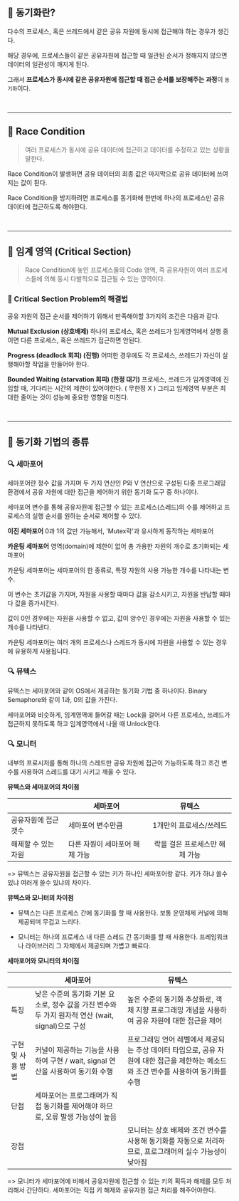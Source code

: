 ## 📌 동기화란?


다수의 프로세스, 혹은 쓰레드에서 같은 공유 자원에 동시에 접근해야 하는 경우가 생긴다.

해당 경우에, 프로세스들이 같은 공유자원에 접근할 때 일관된 순서가 정해지지 않으면 데이터의 일관성이 깨지게 된다.

그래서 **프로세스가 동시에 같은 공유자원에 접근할 때 접근 순서를 보장해주는 과정**이 `동기화`이다.

<br>

---
## 📌 Race Condition

> 여러 프로세스가 동시에 공유 데이터에 접근하고 데이터를 수정하고 있는 상황을 말한다.

Race Condition이 발생하면 공유 데이터의 최종 값은 마지막으로 공유 데이터에 쓰여지는 값이 된다.

Race Condition을 방지하려면 프로세스를 동기화해 한번에 하나의 프로세스만 공유 데이터에 접근하도록 해야한다.

<br>

---

## 📌 임계 영역 (Critical Section)
> Race Condition에 놓인 프로세스들의 Code 영역, 즉 공유자원이 여러 프로세스들에 의해 동시 다발적으로 접근될 수 있는 영역이다. 

### 🤔 Critical Section Problem의 해결법
공유 자원의 접근 순서를 제어하기 위해서 만족해야할 3가지의 조건은 다음과 같다.

**Mutual Exclusion (상호배제)**
하나의 프로세스, 혹은 쓰레드가 임계영역에서 실행 중이면 다른 프로세스, 혹은 쓰레드가 접근하면 안된다.

**Progress (deadlock 회피) (진행)**
어떠한 경우에도 각 프로세스, 쓰레드가 자신이 실행해야할 작업을 만들어야 한다.

**Bounded Waiting (starvation 회피) (한정 대기)**
프로세스, 쓰레드가 임계영역에 진입할 때, 기다리는 시간의 제한이 있어야한다. ( 무한정 X )
그리고 임계영역 부분은 최대한 줄이는 것이 성능에 중요한 영향을 미친다.

<br>

---

## 📌 동기화 기법의 종류

### 🔍 세마포어
세마포어란 정수 값을 가지며 두 가지 연산인 P와 V 연산으로 구성된 다중 프로그래밍 환경에서 공유 자원에 대한 접근을 제어하기 위한 동기화 도구 중 하나이다.

세마포어 변수를 통해 공유자원에 접근할 수 있는 프로세스(스레드)의 수를 제어하고 프로세스의 실행 순서를 원하는 순서로 제어할 수 있다.

**이진 세마포어**
0과 1의 값만 가능해서,  'Mutex락'과 유사하게 동작하는 세마포어 

**카운팅 세마포어**
영역(domain)에 제한이 없어 총 가용한 자원의 개수로 초기화되는 세마포어

카운팅 세마포어는 세마포어의 한 종류로, 특정 자원의 사용 가능한 개수를 나타내는 변수.

이 변수는 초기값을 가지며, 자원을 사용할 때마다 값을 감소시키고, 자원을 반납할 때마다 값을 증가시킨다.

값이 0인 경우에는 자원을 사용할 수 없고, 값이 양수인 경우에는 자원을 사용할 수 있는 개수를 나타낸다.

카운팅 세마포어는 여러 개의 프로세스나 스레드가 동시에 자원을 사용할 수 있는 경우에 유용하게 사용됩니다.

### 🔍 뮤텍스
뮤텍스는 세마포어와 같이 OS에서 제공하는 동기화 기법 중 하나이다. Binary Semaphore와 같이 1과, 0의 값을 가진다.

세마포어와 비슷하게, 임계영역에 들어갈 때는 Lock을 걸어서 다른 프로세스, 쓰레드가 접근하지 못하도록 하고 임계영역에서 나올 때 Unlock한다.

### 🔍 모니터
내부의 프로시저를 통해 하나의 스레드만 공유 자원에 접근이 가능하도록 하고 조건 변수를 사용하여 스레드를 대기 시키고 깨울 수 있다.


**뮤텍스와 세마포어의 차이점**

|  | 세마포어 | 뮤텍스 |
| :---- | ------ | :----------: | 
| 공유자원에 접근갯수 | 세마포어 변수만큼 | 1개만의 프로세스/쓰레드 |
| 해제할 수 있는 자원 | 다른 자원이 세마포어 해제 가능 | 락을 걸은 프로세스만 해제 가능 |

=> 뮤텍스는 공유자원을 접근할 수 있는 키가 하나인 세마포어랑 같다. 키가 하냐 쓸수 있냐 여러개 쓸수 있냐의 차이다.


**뮤텍스와 모니터의 차이점**
- 뮤텍스는 다른 프로세스 간에 동기화를 할 때 사용한다. 보통 운영체제 커널에 의해 제공되며 무겁고 느리다.

- 모니터는 하나의 프로세스 내 다른 스레드 간 동기화를 할 때 사용한다. 프레임워크나 라이브러리 그 자체에서 제공되며 가볍고 빠르다.

**세마포어와 모니터의 차이점**

|  | 세마포어 | 뮤텍스 |
| ---- | ------ | ---------- | 
| 특징 | 낮은 수준의 동기화 기본 요소로, 정수 값을 가진 변수와 두 가지 원자적 연산 (wait, signal)으로 구성 | 높은 수준의 동기화 추상화로, 객체 지향 프로그래밍 개념을 사용하여 공유 자원에 대한 접근을 제어 |
|구현 및 사용 방법|커널이 제공하는 기능을 사용하여 구현 / wait, signal 연산을 사용하여 동기화 수행|프로그래밍 언어 레벨에서 제공되는 추상 데이터 타입으로, 공유 자원에 대한 접근을 제한하는 메소드와 조건 변수를 사용하여 동기화를 수행|
|단점|	세마포어는 프로그래머가 직접 동기화를 제어해야 하므로, 오류 발생 가능성이 높음||	 
|장점	| 	|모니터는 상호 배제와 조건 변수를 사용해 동기화를 자동으로 처리하므로, 프로그래머의 실수 가능성이 낮아짐|

=> 모니터가 세마포어에 비해서 공유자원에 접근할 수 있는 키의 획득과 해제를 모두 처리해서 간단하다. 세마포어는 직접 키 해제와 공유자원 접근 처리를 해주어야한다.

 


